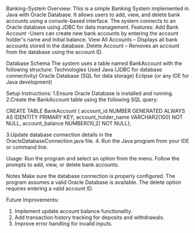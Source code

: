 Banking-System
Overview:
This is a simple Banking System implemented in Java with Oracle Database. It allows users to add, view, and delete bank accounts using a console-based interface. The system connects to an Oracle database using JDBC for data management.
Features:
Add Bank Account -Users can create new bank accounts by entering the account holder's name and initial balance.
View All Accounts – Displays all bank accounts stored in the database.
Delete Account – Removes an account from the database using the account ID.

Database Schema
The system uses a table named BankAccount with the following structure:
Technologies Used
Java (JDBC for database connectivity)
Oracle Database (SQL for data storage)
Eclipse (or any IDE for Java development)

Setup Instructions:
1.Ensure Oracle Database is installed and running.
2.Create the BankAccount table using the following SQL query:

CREATE TABLE BankAccount (
    account_id NUMBER GENERATED ALWAYS AS IDENTITY PRIMARY KEY,
    account_holder_name VARCHAR2(100) NOT NULL,
    account_balance NUMBER(10,2) NOT NULL);

3.Update database connection details in the OracleDatabaseConnection.java file.
4. Run the Java program from your IDE or command line.

Usage:
Run the program and select an option from the menu.
Follow the prompts to add, view, or delete bank accounts.

Notes
Make sure the database connection is properly configured.
The program assumes a valid Oracle Database is available.
The delete option requires entering a valid account ID.

Future Improvements:

1. Implement update account balance functionality.
2. Add transaction history tracking for deposits and withdrawals.
3. Improve error handling for invalid inputs.
